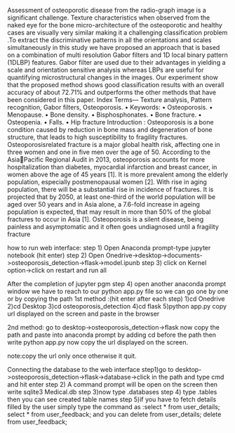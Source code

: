 Assessment of osteoporotic disease from the radio-graph image is a significant challenge. 
Texture characteristics when observed from the naked eye for the bone micro-architecture of the 
osteoporotic and healthy cases are visually very similar making it a challenging classification problem .To 
extract the discriminative patterns in all the orientations and scales simultaneously in this study we have 
proposed an approach that is based on a combination of multi resolution Gabor filters and 1D local binary 
pattern (1DLBP) features. Gabor filter are used due to their advantages in yielding a scale and orientation 
sensitive analysis whereas LBPs are useful for quantifying microstructural changes in the images. Our 
experiment show that the proposed method shows good classification results with an overall accuracy of 
about 72.71% and outperforms the other methods that have been considered in this paper.
Index Terms— Texture analysis, Pattern recognition, Gabor filters, Osteoporosis.
• Keywords:
• Osteoporosis.
• Menopause.
• Bone density.
• Bisphosphonates.
• Bone fracture.
• Osteopenia.
• Falls.
• Hip fracture
Introduction :
Osteoporosis is a bone condition caused by reduction in bone mass and degeneration of bone structure, 
that leads to high susceptibility to fragility fractures. Osteoporosisrelated fracture is a major global 
health risk, affecting one in three women and one in five men over the age of 50. According to the AsiaPacific Regional Audit in 2013, osteoporosis accounts for more hospitalization than diabetes, myocardial 
infarction and breast cancer, in women above the age of 45 years [1]. It is more prevalent among the 
elderly population, especially postmenopausal women [2]. With rise in aging population, there will be a 
substantial rise in incidence of fractures. It is projected that by 2050, at least one-third of the world 
population will be aged over 50 years and in Asia alone, a 7.6-fold increase in ageing population is 
expected, that may result in more than 50% of the global fractures to occur in Asia [1]. Osteoporosis is a 
silent disease, being painless and asymptomatic and it often goes undiagnosed until a fragility fracture


how to run web interface:
step 1) Open Anaconda prompt-type jupyter notebook (hit enter)
step 2) Open Onedrive->desktop->documents->osteoporosis_detection->flask->model.ipunb
step 3) click on Kernel option->click on restart and run all

After the completion of jupyter pgm
step 4) open another anaconda prompt window
we have to reach to our python app.py file so we can go one by one or by copying the path
1st method :(hit enter after each step)
1)cd Onedrive
2)cd Desktop
3)cd osteoporosis_detection
4)cd flask
5)python app.py 
copy url displayed on the screen and paste in the browser

2nd method:
go to desktop->osteoporosis_detection->flask
now copy the path and paste into anaconda prompt by adding cd before the path
then write python app.py 
now copy the url displayed on the screen.

note:copy the url only once otherwise it quit.


Connecting the database to the web interface
step1)go to desktop->osteoporosis_detection->flask->database->click in the path and type cmd and hit enter
step 2) A command prompt will be open on the screen then write sqlite3 Medical.db
step 3)now type .databases
step 4) type .tables then you can see created table names
step 5)if you have to fetch details filled by the user simply type the command as :select * from user_details;
select * from user_feedback;
and you can 
delete from user_details;
delete from user_feedback;

